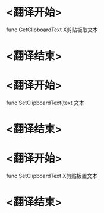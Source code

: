 
# <翻译开始>
func GetClipboardText
X剪贴板取文本
# <翻译结束>


# <翻译开始>
func SetClipboardText(text
文本
# <翻译结束>

# <翻译开始>
func SetClipboardText
X剪贴板置文本
# <翻译结束>

